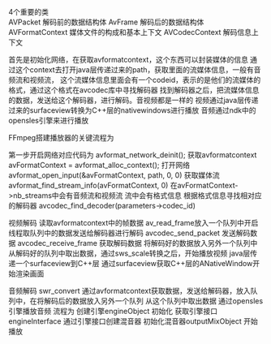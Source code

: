 4个重要的类  
AVPacket      解码前的数据结构体
AvFrame       解码后的数据结构体
AVFormatContext  媒体文件的构成和基本上下文
AVCodecContext 解码信息上下文

首先是初始化网络，在获取avformatcontext，这个东西可以封装媒体的信息
通过这个context去打开java层传递过来的path，获取里面的流媒体信息，一般有音频流和视频流，
这个流媒体信息里面会有一个codeid，表示的是他们的流媒体的格式，通过这个格式在avcodec库中寻找解码器
找到解码器之后，把流媒体信息的数据，发送给这个解码器，进行解码。音视频都是一样的
视频通过java层传递过来的surfaceview转换为C++层的nativewindows进行播放
音频通过ndk中的opensles引擎来进行播放

FFmpeg搭建播放器的关键流程为

第一步开启网络对应代码为
avformat_network_deinit();
获取avformatcontext
avFormatContext = avformat_alloc_context();
打开网络
avformat_open_input(&avFormatContext, path, 0, 0)
获取媒体流
avformat_find_stream_info(avFormatContext, 0)
在avFormatContext->nb_streams中会有音频流和视频流
流中会有格式信息
根据格式信息寻找相对应的解码器
avcodec_find_decoder(parameters->codec_id)

视频解码
读取avformatcontext中的帧数据
av_read_frame放入一个队列中开启线程取队列中的数据发送给解码器进行解码
avcodec_send_packet  发送解码数据
avcodec_receive_frame 获取解码数据
将解码好的数据放入另外一个队列中
从解码好的队列中取出数据，通过sws_scale转换之后，开始播放视频
java层传递一个surfaceview到C++层
通过surfaceview获取C++层的ANativeWindow开始渲染画面

音频解码
swr_convert
通过avformatcontext获取数据，发送给解码器，放入队列中，在将解码后的数据放入另外一个队列
从这个队列中取出数据
通过opensles引擎播放音频
流程为
创建引擎engineObject
初始化
获取引擎接口engineInterface
通过引擎接口创建混音器
初始化混音器outputMixObject
开始播放







